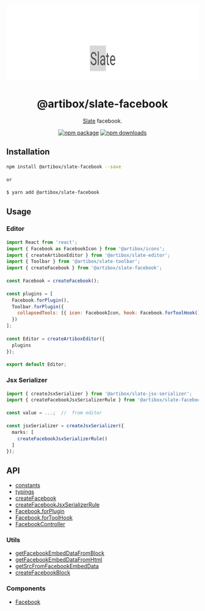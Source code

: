 <div align="center">
  <img
    src="https://raw.githubusercontent.com/ianstormtaylor/slate/master/docs/images/banner.png"
    height="200"
  />
</div>

<h1 align="center">@artibox/slate-facebook</h1>

<div align="center">

[Slate](https://github.com/ianstormtaylor/slate) facebook.

[![npm package](https://img.shields.io/npm/v/@artibox/slate-facebook.svg?maxAge=60)](https://www.npmjs.com/package/@artibox/slate-facebook)
[![npm downloads](https://img.shields.io/npm/dt/@artibox/slate-facebook.svg?maxAge=60)](https://www.npmjs.com/package/@artibox/slate-facebook)

</div>

## Installation

```bash
npm install @artibox/slate-facebook --save

or

$ yarn add @artibox/slate-facebook
```

## Usage

### Editor

```js
import React from 'react';
import { Facebook as FacebookIcon } from '@artibox/icons';
import { createArtiboxEditor } from '@artibox/slate-editor';
import { Toolbar } from '@artibox/slate-toolbar';
import { createFacebook } from '@artibox/slate-facebook';

const Facebook = createFacebook();

const plugins = [
  Facebook.forPlugin(),
  Toolbar.forPlugin({
    collapsedTools: [{ icon: FacebookIcon, hook: Facebook.forToolHook() }]
  })
];

const Editor = createArtiboxEditor({
  plugins
});

export default Editor;
```

### Jsx Serializer

```ts
import { createJsxSerializer } from '@artibox/slate-jsx-serializer';
import { createFacebookJsxSerializerRule } from '@artibox/slate-facebook';

const value = ...;  //  from editor

const jsxSerializer = createJsxSerializer({
  marks: [
    createFacebookJsxSerializerRule()
  ]
});
```

## API

- [constants](./src/constants.ts)
- [typings](./src/typings.ts)
- [createFacebook](./src/facebook.ts#L22)
- [createFacebookJsxSerializerRule](./src/jsx-serializer.ts)
- [Facebook.forPlugin](./src/facebook.ts#L31)
- [Facebook.forToolHook](./src/facebook.ts#L38)
- [FacebookController](./src/controller.ts#L7)

### Utils

- [getFacebookEmbedDataFromBlock](./src/utils/get-facebook-embed-data-from-block.ts)
- [getFacebookEmbedDataFromHtml](./src/utils/get-facebook-embed-data-from-html.ts)
- [getSrcFromFacebookEmbedData](./src/utils/get-src-from-facebook-embed-data.ts)
- [createFacebookBlock](./src/utils/create-facebook-block.ts)

### Components

- [Facebook](./src/components/facebook.tsx)
